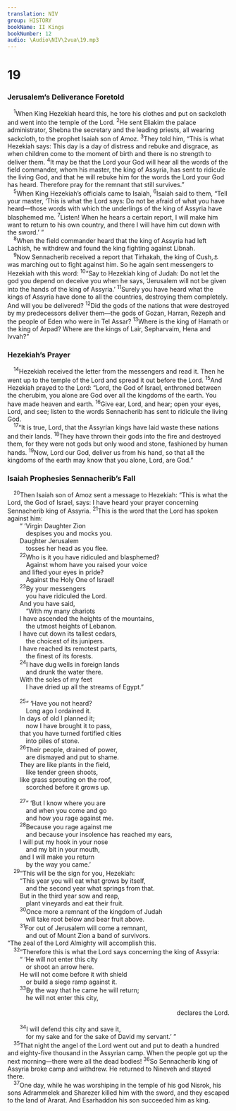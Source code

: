 ```yaml
---
translation: NIV
group: HISTORY
bookName: II Kings 
bookNumber: 12
audio: \Audio\NIV\2vua\19.mp3
---
```


<div class="title"><h1>19</h1><h3>Jerusalem’s Deliverance Foretold </h3></div>
<span class="verse 2vua_19_1"> <sup>1</sup>When King Hezekiah heard this, he tore his clothes and put on sackcloth and went into the temple of the Lord. </span>
<span class="verse 2vua_19_2"><sup>2</sup>He sent Eliakim the palace administrator, Shebna the secretary and the leading priests, all wearing sackcloth, to the prophet Isaiah son of Amoz. </span>
<span class="verse 2vua_19_3"><sup>3</sup>They told him, “This is what Hezekiah says: This day is a day of distress and rebuke and disgrace, as when children come to the moment of birth and there is no strength to deliver them. </span>
<span class="verse 2vua_19_4"><sup>4</sup>It may be that the Lord your God will hear all the words of the field commander, whom his master, the king of Assyria, has sent to ridicule the living God, and that he will rebuke him for the words the Lord your God has heard. Therefore pray for the remnant that still survives.” <br/></span>
<span class="verse 2vua_19_5"> <sup>5</sup>When King Hezekiah’s officials came to Isaiah, </span>
<span class="verse 2vua_19_6"><sup>6</sup>Isaiah said to them, “Tell your master, ‘This is what the Lord says: Do not be afraid of what you have heard—those words with which the underlings of the king of Assyria have blasphemed me. </span>
<span class="verse 2vua_19_7"><sup>7</sup>Listen! When he hears a certain report, I will make him want to return to his own country, and there I will have him cut down with the sword.’ ” <br/></span>
<span class="verse 2vua_19_8"> <sup>8</sup>When the field commander heard that the king of Assyria had left Lachish, he withdrew and found the king fighting against Libnah. <br/></span>
<span class="verse 2vua_19_9"> <sup>9</sup>Now Sennacherib received a report that Tirhakah, the king of Cush,<a data-toggle="tooltip" data-placement="bottom" title="That is, the upper Nile region">⚓</a> was marching out to fight against him. So he again sent messengers to Hezekiah with this word: </span>
<span class="verse 2vua_19_10"><sup>10</sup>“Say to Hezekiah king of Judah: Do not let the god you depend on deceive you when he says, ‘Jerusalem will not be given into the hands of the king of Assyria.’ </span>
<span class="verse 2vua_19_11"><sup>11</sup>Surely you have heard what the kings of Assyria have done to all the countries, destroying them completely. And will you be delivered? </span>
<span class="verse 2vua_19_12"><sup>12</sup>Did the gods of the nations that were destroyed by my predecessors deliver them—the gods of Gozan, Harran, Rezeph and the people of Eden who were in Tel Assar? </span>
<span class="verse 2vua_19_13"><sup>13</sup>Where is the king of Hamath or the king of Arpad? Where are the kings of Lair, Sepharvaim, Hena and Ivvah?” <br/></span>
<div class="title"><h3>Hezekiah’s Prayer </h3></div>
<span class="verse 2vua_19_14"> <sup>14</sup>Hezekiah received the letter from the messengers and read it. Then he went up to the temple of the Lord and spread it out before the Lord. </span>
<span class="verse 2vua_19_15"><sup>15</sup>And Hezekiah prayed to the Lord: “Lord, the God of Israel, enthroned between the cherubim, you alone are God over all the kingdoms of the earth. You have made heaven and earth. </span>
<span class="verse 2vua_19_16"><sup>16</sup>Give ear, Lord, and hear; open your eyes, Lord, and see; listen to the words Sennacherib has sent to ridicule the living God. <br/></span>
<span class="verse 2vua_19_17"> <sup>17</sup>“It is true, Lord, that the Assyrian kings have laid waste these nations and their lands. </span>
<span class="verse 2vua_19_18"><sup>18</sup>They have thrown their gods into the fire and destroyed them, for they were not gods but only wood and stone, fashioned by human hands. </span>
<span class="verse 2vua_19_19"><sup>19</sup>Now, Lord our God, deliver us from his hand, so that all the kingdoms of the earth may know that you alone, Lord, are God.” <br/></span>
<div class="title"><h3>Isaiah Prophesies Sennacherib’s Fall </h3></div>
<span class="verse 2vua_19_20"> <sup>20</sup>Then Isaiah son of Amoz sent a message to Hezekiah: “This is what the Lord, the God of Israel, says: I have heard your prayer concerning Sennacherib king of Assyria. </span>
<span class="verse 2vua_19_21"><sup>21</sup>This is the word that the Lord has spoken against him: <br/>  “ ‘Virgin Daughter Zion <br/>   despises you and mocks you. <br/>  Daughter Jerusalem <br/>   tosses her head as you flee. <br/></span>
<span class="verse 2vua_19_22">  <sup>22</sup>Who is it you have ridiculed and blasphemed? <br/>   Against whom have you raised your voice <br/>  and lifted your eyes in pride? <br/>   Against the Holy One of Israel! <br/></span>
<span class="verse 2vua_19_23">  <sup>23</sup>By your messengers <br/>   you have ridiculed the Lord. <br/>  And you have said, <br/>   “With my many chariots <br/>  I have ascended the heights of the mountains, <br/>   the utmost heights of Lebanon. <br/>  I have cut down its tallest cedars, <br/>   the choicest of its junipers. <br/>  I have reached its remotest parts, <br/>   the finest of its forests. <br/></span>
<span class="verse 2vua_19_24">  <sup>24</sup>I have dug wells in foreign lands <br/>   and drunk the water there. <br/>  With the soles of my feet <br/>   I have dried up all the streams of Egypt.” <br/><br/></span>
<span class="verse 2vua_19_25">  <sup>25</sup>“ ‘Have you not heard? <br/>   Long ago I ordained it. <br/>  In days of old I planned it; <br/>   now I have brought it to pass, <br/>  that you have turned fortified cities <br/>   into piles of stone. <br/></span>
<span class="verse 2vua_19_26">  <sup>26</sup>Their people, drained of power, <br/>   are dismayed and put to shame. <br/>  They are like plants in the field, <br/>   like tender green shoots, <br/>  like grass sprouting on the roof, <br/>   scorched before it grows up. <br/><br/></span>
<span class="verse 2vua_19_27">  <sup>27</sup>“ ‘But I know where you are <br/>   and when you come and go <br/>   and how you rage against me. <br/></span>
<span class="verse 2vua_19_28">  <sup>28</sup>Because you rage against me <br/>   and because your insolence has reached my ears, <br/>  I will put my hook in your nose <br/>   and my bit in your mouth, <br/>  and I will make you return <br/>   by the way you came.’ <br/></span>
<span class="verse 2vua_19_29"> <sup>29</sup>“This will be the sign for you, Hezekiah: <br/>  “This year you will eat what grows by itself, <br/>   and the second year what springs from that. <br/>  But in the third year sow and reap, <br/>   plant vineyards and eat their fruit. <br/></span>
<span class="verse 2vua_19_30">  <sup>30</sup>Once more a remnant of the kingdom of Judah <br/>   will take root below and bear fruit above. <br/></span>
<span class="verse 2vua_19_31">  <sup>31</sup>For out of Jerusalem will come a remnant, <br/>   and out of Mount Zion a band of survivors. <br/>“The zeal of the Lord Almighty will accomplish this. <br/></span>
<span class="verse 2vua_19_32"> <sup>32</sup>“Therefore this is what the Lord says concerning the king of Assyria: <br/>  “ ‘He will not enter this city <br/>   or shoot an arrow here. <br/>  He will not come before it with shield <br/>   or build a siege ramp against it. <br/></span>
<span class="verse 2vua_19_33">  <sup>33</sup>By the way that he came he will return; <br/>   he will not enter this city, <br/> <aside style="text-align:right;">declares the Lord. </aside><br/></span>
<span class="verse 2vua_19_34">  <sup>34</sup>I will defend this city and save it, <br/>   for my sake and for the sake of David my servant.’ ” <br/></span>
<span class="verse 2vua_19_35"> <sup>35</sup>That night the angel of the Lord went out and put to death a hundred and eighty-five thousand in the Assyrian camp. When the people got up the next morning—there were all the dead bodies! </span>
<span class="verse 2vua_19_36"><sup>36</sup>So Sennacherib king of Assyria broke camp and withdrew. He returned to Nineveh and stayed there. <br/></span>
<span class="verse 2vua_19_37"> <sup>37</sup>One day, while he was worshiping in the temple of his god Nisrok, his sons Adrammelek and Sharezer killed him with the sword, and they escaped to the land of Ararat. And Esarhaddon his son succeeded him as king. <br/></span>
